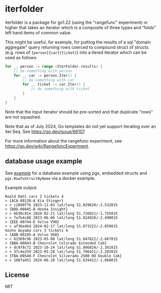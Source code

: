 # iterfolder

iterfolder is a package for go1.22 (using the "rangefunc" experiment)
or higher that takes an iterator which is a composite of three types
and "folds" left hand items of common value.

This might be useful, for example, for putting the results of a sql
"domain aggregate" query returning rows coerced to compound struct of
structs (e.g. rows of `{person}{car}{ticket}`) into a tiered iterator
which can be used as follows:

```go
for _, person := range <IterFolder.results> {
	// do something with person
	for _, car := person.Iter() {
		// do something with car
		for _, ticket := car.Iter() {
			// do something with ticket
		}
	}
}
```
Note that the input iterator should be pre-sorted and that duplicate
"rows" are not squashed.

Note that as of July 2024, Go templates do not yet support iterating
over an iter.Seq. See https://go.dev/issue/66107.

For more information about the rangefunc experiment, see
https://go.dev/wiki/RangefuncExperiment.

## database usage example

See [example](./example) for a database example using pgx, embedded
structs and `pgx.RowToStructByName` via a docker example.

Example output:

```
Roald Dahl cars 3 tickets 4
> {ACA-00138-A Kia Stinger}
> > c2890f7b 2023-11-03 lat/long 51.829620/-2.532015
> {BDD-00845-B Honda Insight}
> > 6b30c01e 2024-02-21 lat/long 51.726021/-1.755015
> > fafb4c88 2023-06-06 lat/long 51.824020/-2.490015
> {EEE-00744-E Volvo V90}
> > af36e4bd 2024-02-17 lat/long 51.873222/-2.859015
Gosho Aoyama cars 3 tickets 4
> {ADB-00245-A Volvo V60}
> > 61509c9b 2023-05-08 lat/long 51.847622/-2.667015
> {BBA-00043-B Chevrolet Colorado Extended Cab}
> > dc978c72 2023-10-24 lat/long 51.806824/-2.361015
> > 37c4e259 2023-05-28 lat/long 51.796421/-2.283015
> {FBA-00548-F Chevrolet Silverado 2500 HD Double Cab}
> > 1087a451 2024-06-28 lat/long 51.634422/-1.068015
```

## License

MIT
